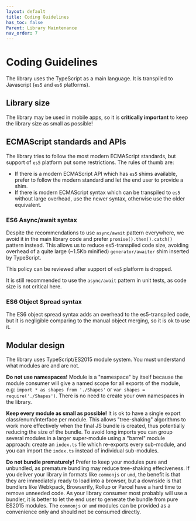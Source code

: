 ```yaml
---
layout: default
title: Coding Guidelines
has_toc: false
Parent: Library Maintenance
nav_order: 7  
---
```

# Coding Guidelines

The library uses the TypeScript as a main language. It is transpiled to Javascript (`es5` and `es6` platforms).

## Library size

The library may be used in mobile apps, so it is **critically important** to keep the library size as small as possible!

## ECMAScript standards and APIs

The library tries to follow the most modern ECMAScript standards, but support of `es5` platform put some restrictions.
The rules of thumb are:

* If there is a modern ECMAScript API which has `es5` shims available, prefer to follow the modern standard and let
the end user to provide a shim.
* If there is modern ECMAScript syntax which can be transpiled to `es5` without large overhead, use the newer syntax,
  otherwise use the older equivalent.

### ES6 Async/await syntax

Despite the recommendations to use `async/await` pattern everywhere, we avoid it in the main library code and prefer
`promise().then().catch()` pattern instead. This allows us to reduce es5-transpiled code size, avoiding overhead of
a quite large (~1.5Kb minified) `generator/awaiter` shim inserted by TypeScript.

This policy can be reviewed after support of `es5` platform is dropped.

It is still recommended to use the `async/await` pattern in unit tests, as code size is not critical here.

### ES6 Object Spread syntax

The ES6 object spread syntax adds an overhead to the es5-transpiled code, but it is negligible comparing to the manual
object merging, so it is ok to use it.

## Modular design

The library uses TypeScript/ES2015 module system. You must understand what modules are and are not.

**Do not use namespaces!** Module is a "namespace" by itself because the module consumer will give
a named scope for all exports of the module, e.g: `import * as shapes from './Shapes'` or `var shapes = require('./Shapes')`.
There is no need to create your own namespaces in the library.

**Keep every module as small as possible!** It is ok to have a single export class/enum/interface per module.
This allows "tree-shaking" algorithms to work more effectively when the final JS bundle is created,
thus potentially reducing the size of the bundle. To avoid long imports you can group several modules
in a larger super-module using a "barrel" module approach: create an `index.ts` file which re-exports
every sub-module, and you can import the `index.ts` instead of individual sub-modules.

**Do not bundle prematurely!** Prefer to keep your modules pure and unbundled, as premature bundling
may reduce tree-shaking effeciveness. If you deliver your library in formats like `commonjs` or `umd`,
the benefit is that they are immediately ready to load into a browser, but a downside is that bundlers
like Webkpack, Browserify, Rollup or Parcel have a hard time to remove unneeded code. As your library consumer
most probably will use a bundler, it is better to let the end user to generate the bundle from pure ES2015 modules.
The `commonjs` or `umd` modules can be provided as a convenience only and should not be consumed directly.
